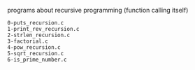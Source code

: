 programs about recursive programming (function calling itself)

	0-puts_recursion.c
	1-print_rev_recursion.c
	2-strlen_recursion.c
	3-factorial.c
	4-pow_recursion.c
	5-sqrt_recursion.c
	6-is_prime_number.c
